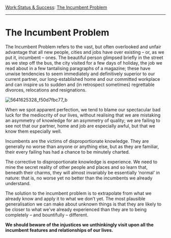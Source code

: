 [Work:](https://www.theschooloflife.com/thebookoflife/category/work/)[Status & Success](https://www.theschooloflife.com/thebookoflife/category/work/status-and-success/): [The Incumbent Problem](https://www.theschooloflife.com/thebookoflife/the-incumbent-problem/)

* * *

# The Incumbent Problem

The Incumbent Problem refers to the vast, but often overlooked and unfair advantage that all new people, cities and jobs have over existing – or, as we put it, incumbent – ones. The beautiful person glimpsed briefly in the street as we step off the bus, the city visited for a few days of holiday, the job we read about in a few tantalising paragraphs of a magazine; these have unwise tendencies to seem immediately and definitively superior to our current partner, our long-established home and our committed workplace and can inspire us to sudden and (in retrospect sometimes) regrettable divorces, relocations and resignations.

![5641625328_f50d7fbc77_b](https://www.theschooloflife.com/thebookoflife/wp-content/uploads/2017/04/5641625328_f50d7fbc77_b.jpg)

When we spot apparent perfection, we tend to blame our spectacular bad luck for the mediocrity of our lives, without realising that we are mistaking an asymmetry of knowledge for an asymmetry of quality; we are failing to see not that our partner, home and job are especially awful, but that we know them especially well.

Incumbents are the victims of disproportionate knowledge. They are generally no worse than anyone or anything else, but as they are familiar, their every failing has had a chance to be minutely charted.

The corrective to disproportionate knowledge is experience. We need to mine the secret reality of other people and places and so learn that, beneath their charms, they will almost invariably be essentially ‘normal’ in nature: that is, no worse yet no better than the incumbents we already understand.

The solution to the incumbent problem is to extrapolate from what we already know and apply it to what we don’t yet. The most plausible generalisation we can make about unknown things is that they are likely to be closer to what we’ve already experienced than they are to being completely – and bountifully – different.

**We should beware of the injustices we unthinkingly visit upon all the incumbent features and relationships of our lives.**
